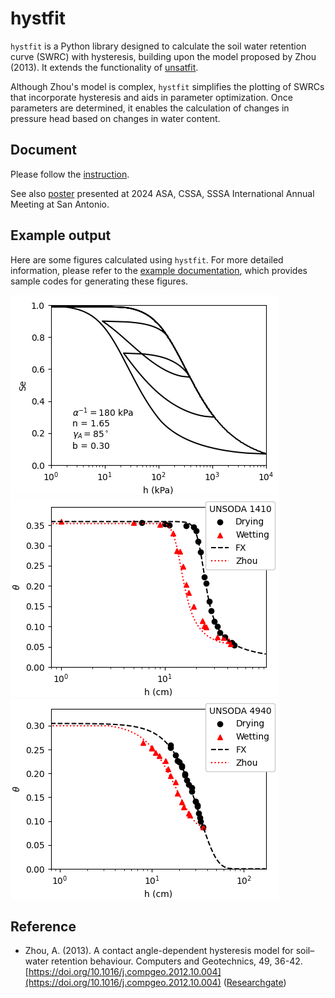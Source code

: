 # hystfit
`hystfit` is a Python library designed to calculate the soil water retention curve (SWRC) with hysteresis, building upon the model proposed by Zhou (2013). It extends the functionality of [unsatfit](https://sekika.github.io/unsatfit/).

Although Zhou's model is complex, `hystfit` simplifies the plotting of SWRCs that incorporate hysteresis and aids in parameter optimization. Once parameters are determined, it enables the calculation of changes in pressure head based on changes in water content.

## Document
Please follow the [instruction](instruction.md).

See also [poster](https://researchmap.jp/sekik/presentations/48434771/attachment_file.pdf) presented at 2024 ASA, CSSA, SSSA International Annual Meeting at San Antonio.

## Example output
Here are some figures calculated using `hystfit`. For more detailed information, please refer to the [example documentation](example.md), which provides sample codes for generating these figures.

<img src="zhou/zhou-2013-fig6a.png" />
<img src="unsoda/unsoda1410.png" />
<img src="unsoda/unsoda4940.png" />

## Reference
- Zhou, A. (2013). A contact angle-dependent hysteresis model for soil–water retention behaviour. Computers and Geotechnics, 49, 36-42. [https://doi.org/10.1016/j.compgeo.2012.10.004](https://doi.org/10.1016/j.compgeo.2012.10.004) ([Researchgate](https://www.researchgate.net/publication/237008163_A_contact_angle-dependent_hysteresis_model_for_soil-water_retention_behaviour))
